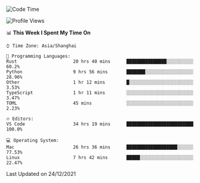 <!--START_SECTION:waka-->
![Code Time](http://img.shields.io/badge/Code%20Time-854%20hrs%204%20mins-blue)

![Profile Views](http://img.shields.io/badge/Profile%20Views-1-blue)

📊 **This Week I Spent My Time On** 

```text
⌚︎ Time Zone: Asia/Shanghai

💬 Programming Languages: 
Rust                     20 hrs 40 mins      ███████████████░░░░░░░░░░   60.2% 
Python                   9 hrs 56 mins       ███████░░░░░░░░░░░░░░░░░░   28.96% 
Other                    1 hr 12 mins        █░░░░░░░░░░░░░░░░░░░░░░░░   3.53% 
TypeScript               1 hr 11 mins        ░░░░░░░░░░░░░░░░░░░░░░░░░   3.47% 
TOML                     45 mins             ░░░░░░░░░░░░░░░░░░░░░░░░░   2.23%

🔥 Editors: 
VS Code                  34 hrs 19 mins      █████████████████████████   100.0%

💻 Operating System: 
Mac                      26 hrs 36 mins      ███████████████████░░░░░░   77.53% 
Linux                    7 hrs 42 mins       █████░░░░░░░░░░░░░░░░░░░░   22.47%

```


 Last Updated on 24/12/2021
<!--END_SECTION:waka-->

